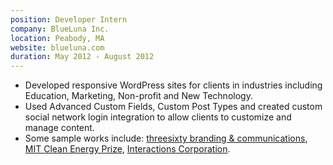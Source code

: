 ```yaml
---
position: Developer Intern
company: BlueLuna Inc.
location: Peabody, MA
website: blueluna.com
duration: May 2012 - August 2012
---
```


- Developed responsive WordPress sites for clients in industries including Education, Marketing, Non-profit and New Technology.
- Used Advanced Custom Fields, Custom Post Types and created custom social network login integration to allow clients to customize and manage content.
- Some sample works include: [threesixty branding & communications](http://360comm.com), [MIT Clean Energy Prize](http://mitcep.com), [Interactions Corporation](http://interactions.net).